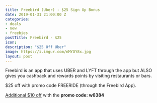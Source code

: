 ```yaml
---
title: Freebird (Uber) - $25 Sign Up Bonus
date: 2019-01-31 21:00:00 Z
categories:
- deals
- new
- freebies
postTitle: Freebird - $25
icon: 
description: "$25 Off Uber"
image: https://i.imgur.com/nMYOY8x.jpg
layout: post
---
```


Freebird is an app that uses UBER and LYFT through the app but ALSO gives you cashback and rewards points by visiting restaurants or bars.

\$25 off with promo code FREERIDE (through the Freebird App).

[Additional $10 off](https://my.fbird.co/ihjn0yPJqS) with the **promo code: w6384**